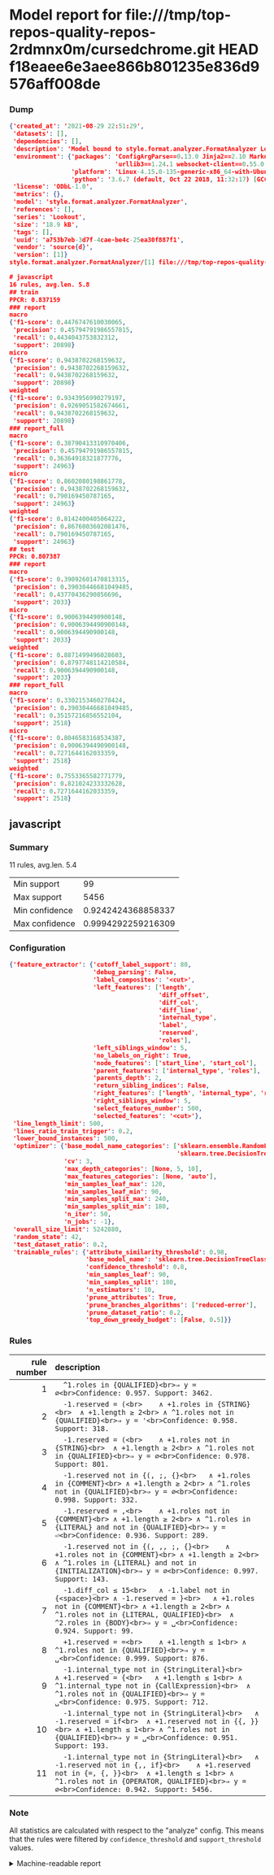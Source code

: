 # Model report for file:///tmp/top-repos-quality-repos-2rdmnx0m/cursedchrome.git HEAD f18eaee6e3aee866b801235e836d9576aff008de

### Dump

```json
{'created_at': '2021-08-29 22:51:29',
 'datasets': [],
 'dependencies': [],
 'description': 'Model bound to style.format.analyzer.FormatAnalyzer Lookout analyzer.',
 'environment': {'packages': 'ConfigArgParse==0.13.0 Jinja2==2.10 MarkupSafe==1.1.1 PyStemmer==1.3.0 PyYAML==5.1 Pympler==0.5 SQLAlchemy==1.2.10 SQLAlchemy-Utils==0.33.3 asdf==2.3.2 bblfsh==2.12.7 boto==2.49.0 boto3==1.9.130 botocore==1.12.130 cachetools==2.0.1 certifi==2019.3.9 chardet==3.0.4 clint==0.5.1 docker==3.7.0 docker-pycreds==0.4.0 dulwich==0.19.11 grpcio==1.19.0 grpcio-tools==1.19.0 humanfriendly==4.16.1 humanize==0.5.1 idna==2.8 jmespath==0.9.4 jsonschema==2.6.0 lookout-sdk==0.4.1 lookout-sdk-ml==0.19.0 lookout-style==0.2.0 lz4==2.1.6 modelforge==0.12.1 numpy==1.16.2 packaging==19.0 pandas==0.22.0 pip==19.0.3 protobuf==3.7.0 psycopg2-binary==2.7.5 pygtrie==2.3 pyparsing==2.3.1 python-dateutil==2.8.0 python-igraph==0.7.1.post6 pytz==2019.1 requests==2.21.0 requirements-parser==0.2.0 scikit-learn==0.20.1 scikit-optimize==0.5.2 scipy==1.2.1 semantic-version==2.6.0 setuptools==40.8.0 six==1.12.0 smart-open==1.8.1 sourced-ml==0.8.2 spdx==2.5.0 stringcase==1.2.0 tabulate==0.8.2 tqdm==4.31.1 '
                             'urllib3==1.24.1 websocket-client==0.55.0 xxhash==1.3.0',
                 'platform': 'Linux-4.15.0-135-generic-x86_64-with-Ubuntu-18.04-bionic',
                 'python': '3.6.7 (default, Oct 22 2018, 11:32:17) [GCC 8.2.0]'},
 'license': 'ODbL-1.0',
 'metrics': {},
 'model': 'style.format.analyzer.FormatAnalyzer',
 'references': [],
 'series': 'Lookout',
 'size': '18.9 kB',
 'tags': [],
 'uuid': 'a753b7eb-3d7f-4cae-be4c-25ea30f887f1',
 'vendor': 'source{d}',
 'version': [1]}
style.format.analyzer.FormatAnalyzer/[1] file:///tmp/top-repos-quality-repos-2rdmnx0m/cursedchrome.git f18eaee6e3aee866b801235e836d9576aff008de

# javascript
16 rules, avg.len. 5.8
## train
PPCR: 0.837159
### report
macro
{'f1-score': 0.4476747610030065,
 'precision': 0.45794791986557815,
 'recall': 0.4434043753832312,
 'support': 20898}
micro
{'f1-score': 0.9438702268159632,
 'precision': 0.9438702268159632,
 'recall': 0.9438702268159632,
 'support': 20898}
weighted
{'f1-score': 0.9343956990279197,
 'precision': 0.9269051582674661,
 'recall': 0.9438702268159632,
 'support': 20898}
### report_full
macro
{'f1-score': 0.38790413310970406,
 'precision': 0.45794791986557815,
 'recall': 0.36364918321877776,
 'support': 24963}
micro
{'f1-score': 0.8602080198861778,
 'precision': 0.9438702268159632,
 'recall': 0.790169450787165,
 'support': 24963}
weighted
{'f1-score': 0.8142400405064222,
 'precision': 0.8676003602081476,
 'recall': 0.790169450787165,
 'support': 24963}
## test
PPCR: 0.807387
### report
macro
{'f1-score': 0.39092601470813315,
 'precision': 0.39030446681049485,
 'recall': 0.43770436290856696,
 'support': 2033}
micro
{'f1-score': 0.9006394490900148,
 'precision': 0.9006394490900148,
 'recall': 0.9006394490900148,
 'support': 2033}
weighted
{'f1-score': 0.8871499496028603,
 'precision': 0.8797748114210584,
 'recall': 0.9006394490900148,
 'support': 2033}
### report_full
macro
{'f1-score': 0.3302153460278424,
 'precision': 0.39030446681049485,
 'recall': 0.35157216856552104,
 'support': 2518}
micro
{'f1-score': 0.8046583168534387,
 'precision': 0.9006394490900148,
 'recall': 0.7271644162033359,
 'support': 2518}
weighted
{'f1-score': 0.7553365582771779,
 'precision': 0.821024233332628,
 'recall': 0.7271644162033359,
 'support': 2518}
```

## javascript
### Summary
11 rules, avg.len. 5.4

| | |
|-|-|
|Min support|99|
|Max support|5456|
|Min confidence|0.9242424368858337|
|Max confidence|0.9994292259216309|

### Configuration

```json
{'feature_extractor': {'cutoff_label_support': 80,
                       'debug_parsing': False,
                       'label_composites': '<cut>',
                       'left_features': ['length',
                                         'diff_offset',
                                         'diff_col',
                                         'diff_line',
                                         'internal_type',
                                         'label',
                                         'reserved',
                                         'roles'],
                       'left_siblings_window': 5,
                       'no_labels_on_right': True,
                       'node_features': ['start_line', 'start_col'],
                       'parent_features': ['internal_type', 'roles'],
                       'parents_depth': 2,
                       'return_sibling_indices': False,
                       'right_features': ['length', 'internal_type', 'reserved', 'roles'],
                       'right_siblings_window': 5,
                       'select_features_number': 500,
                       'selected_features': '<cut>'},
 'line_length_limit': 500,
 'lines_ratio_train_trigger': 0.2,
 'lower_bound_instances': 500,
 'optimizer': {'base_model_name_categories': ['sklearn.ensemble.RandomForestClassifier',
                                              'sklearn.tree.DecisionTreeClassifier'],
               'cv': 3,
               'max_depth_categories': [None, 5, 10],
               'max_features_categories': [None, 'auto'],
               'min_samples_leaf_max': 120,
               'min_samples_leaf_min': 90,
               'min_samples_split_max': 240,
               'min_samples_split_min': 180,
               'n_iter': 50,
               'n_jobs': -1},
 'overall_size_limit': 5242880,
 'random_state': 42,
 'test_dataset_ratio': 0.2,
 'trainable_rules': {'attribute_similarity_threshold': 0.98,
                     'base_model_name': 'sklearn.tree.DecisionTreeClassifier',
                     'confidence_threshold': 0.8,
                     'min_samples_leaf': 90,
                     'min_samples_split': 180,
                     'n_estimators': 10,
                     'prune_attributes': True,
                     'prune_branches_algorithms': ['reduced-error'],
                     'prune_dataset_ratio': 0.2,
                     'top_down_greedy_budget': [False, 0.5]}}
```

### Rules

| rule number | description |
|----:|:-----|
| 1 | `  ^1.roles in {QUALIFIED}<br>⇒ y = ∅<br>Confidence: 0.957. Support: 3462.` |
| 2 | `  -1.reserved = (<br>	∧ +1.roles in {STRING}<br>	∧ +1.length ≥ 2<br>	∧ ^1.roles not in {QUALIFIED}<br>⇒ y = '<br>Confidence: 0.958. Support: 318.` |
| 3 | `  -1.reserved = (<br>	∧ +1.roles not in {STRING}<br>	∧ +1.length ≥ 2<br>	∧ ^1.roles not in {QUALIFIED}<br>⇒ y = ∅<br>Confidence: 0.978. Support: 801.` |
| 4 | `  -1.reserved not in {(, ;, {}<br>	∧ +1.roles in {COMMENT}<br>	∧ +1.length ≥ 2<br>	∧ ^1.roles not in {QUALIFIED}<br>⇒ y = ∅<br>Confidence: 0.998. Support: 332.` |
| 5 | `  -1.reserved = ,<br>	∧ +1.roles not in {COMMENT}<br>	∧ +1.length ≥ 2<br>	∧ ^1.roles in {LITERAL} and not in {QUALIFIED}<br>⇒ y = ⏎<br>Confidence: 0.936. Support: 289.` |
| 6 | `  -1.reserved not in {(, ,, ;, {}<br>	∧ +1.roles not in {COMMENT}<br>	∧ +1.length ≥ 2<br>	∧ ^1.roles in {LITERAL} and not in {INITIALIZATION}<br>⇒ y = ∅<br>Confidence: 0.997. Support: 143.` |
| 7 | `  -1.diff_col ≤ 15<br>	∧ -1.label not in {<space>}<br>	∧ -1.reserved = }<br>	∧ +1.roles not in {COMMENT}<br>	∧ +1.length ≥ 2<br>	∧ ^1.roles not in {LITERAL, QUALIFIED}<br>	∧ ^2.roles in {BODY}<br>⇒ y = ␣<br>Confidence: 0.924. Support: 99.` |
| 8 | `  +1.reserved = =<br>	∧ +1.length ≤ 1<br>	∧ ^1.roles not in {QUALIFIED}<br>⇒ y = ␣<br>Confidence: 0.999. Support: 876.` |
| 9 | `  -1.internal_type not in {StringLiteral}<br>	∧ +1.reserved = {<br>	∧ +1.length ≤ 1<br>	∧ ^1.internal_type not in {CallExpression}<br>	∧ ^1.roles not in {QUALIFIED}<br>⇒ y = ␣<br>Confidence: 0.975. Support: 712.` |
| 10 | `  -1.internal_type not in {StringLiteral}<br>	∧ -1.reserved = if<br>	∧ +1.reserved not in {{, }}<br>	∧ +1.length ≤ 1<br>	∧ ^1.roles not in {QUALIFIED}<br>⇒ y = ␣<br>Confidence: 0.951. Support: 193.` |
| 11 | `  -1.internal_type not in {StringLiteral}<br>	∧ -1.reserved not in {,, if}<br>	∧ +1.reserved not in {=, {, }}<br>	∧ +1.length ≤ 1<br>	∧ ^1.roles not in {OPERATOR, QUALIFIED}<br>⇒ y = ∅<br>Confidence: 0.942. Support: 5456.` |

### Note
All statistics are calculated with respect to the "analyze" config. This means that the rules were filtered by
`confidence_threshold` and `support_threshold` values.

<details>
    <summary>Machine-readable report</summary>
```json
{"javascript": {"avg_rule_len": 5.363636363636363, "max_conf": 0.9994292259216309, "max_support": 5456, "min_conf": 0.9242424368858337, "min_support": 99, "num_rules": 11}}
```
</details>
